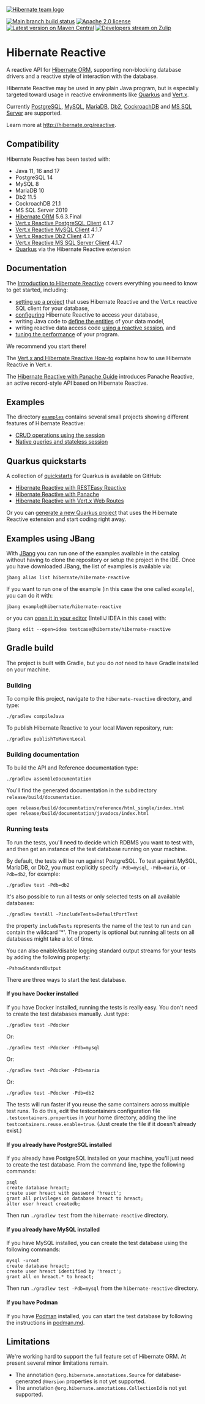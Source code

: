 [![Hibernate team logo](http://static.jboss.org/hibernate/images/hibernate_logo_whitebkg_200px.png)](https://hibernate.org/reactive)

[![Main branch build status](https://github.com/hibernate/hibernate-reactive/workflows/Hibernate%20Reactive%20CI/badge.svg?style=flat)](https://github.com/hibernate/hibernate-reactive/actions?query=workflow%3A%22Hibernate+Reactive+CI%22)
[![Apache 2.0 license](https://img.shields.io/badge/License-APACHE%202.0-green.svg?logo=APACHE&style=flat)](https://opensource.org/licenses/Apache-2.0)
[![Latest version on Maven Central](https://img.shields.io/maven-central/v/org.hibernate.reactive/hibernate-reactive-core.svg?label=Maven%20Central&logo=apache-maven&style=flat)](https://search.maven.org/search?q=g:%22org.hibernate.reactive%22)
[![Developers stream on Zulip](https://img.shields.io/badge/zulip-join_chat-brightgreen.svg?logo=zulip&style=flat)](https://hibernate.zulipchat.com/#narrow/stream/205413-hibernate-reactive-dev)

# Hibernate Reactive

A reactive API for [Hibernate ORM][], supporting non-blocking database
drivers and a reactive style of interaction with the database.

Hibernate Reactive may be used in any plain Java program, but is 
especially targeted toward usage in reactive environments like 
[Quarkus][] and [Vert.x][].

Currently [PostgreSQL][], [MySQL][], [MariaDB][], [Db2][], 
[CockroachDB][] and [MS SQL Server][MSSQL] are supported.

Learn more at <http://hibernate.org/reactive>.

[Hibernate ORM]: https://hibernate.org/orm/
[Quarkus]: https://quarkus.io
[Quarkus quickstarts]: https://github.com/quarkusio/quarkus-quickstarts
[Vert.x]: https://vertx.io

## Compatibility

Hibernate Reactive has been tested with:

- Java 11, 16 and 17
- PostgreSQL 14
- MySQL 8
- MariaDB 10
- Db2 11.5
- CockroachDB 21.1
- MS SQL Server 2019
- [Hibernate ORM][] 5.6.3.Final
- [Vert.x Reactive PostgreSQL Client](https://vertx.io/docs/vertx-pg-client/java/) 4.1.7
- [Vert.x Reactive MySQL Client](https://vertx.io/docs/vertx-mysql-client/java/) 4.1.7
- [Vert.x Reactive Db2 Client](https://vertx.io/docs/vertx-db2-client/java/) 4.1.7
- [Vert.x Reactive MS SQL Server Client](https://vertx.io/docs/vertx-mssql-client/java/) 4.1.7
- [Quarkus][Quarkus] via the Hibernate Reactive extension

[PostgreSQL]: https://www.postgresql.org
[MySQL]: https://www.mysql.com
[MariaDB]: https://mariadb.com
[DB2]: https://www.ibm.com/analytics/db2
[CockroachDB]: https://www.cockroachlabs.com/
[MSSQL]: https://www.microsoft.com/en-gb/sql-server

## Documentation

The [Introduction to Hibernate Reactive][introduction] covers 
everything you need to know to get started, including:

- [setting up a project][build] that uses Hibernate Reactive and the 
  Vert.x reactive SQL client for your database,
- [configuring][config] Hibernate Reactive to access your database,
- writing Java code to [define the entities][model] of your data model, 
- writing reactive data access code [using a reactive session][session], 
  and
- [tuning the performance][performance] of your program.

We recommend you start there!

The [Vert.x and Hibernate Reactive How-to][vertx-hr] explains how to use
Hibernate Reactive in Vert.x.

The [Hibernate Reactive with Panache Guide][reactive-panache] introduces
Panache Reactive, an active record-style API based on Hibernate Reactive.

[introduction]: https://github.com/hibernate/hibernate-reactive/blob/main/documentation/src/main/asciidoc/reference/introduction.adoc

[build]: https://github.com/hibernate/hibernate-reactive/blob/main/documentation/src/main/asciidoc/reference/introduction.adoc#including-hibernate-reactive-in-your-project-build
[config]: https://github.com/hibernate/hibernate-reactive/blob/main/documentation/src/main/asciidoc/reference/introduction.adoc#basic-configuration
[model]: https://github.com/hibernate/hibernate-reactive/blob/main/documentation/src/main/asciidoc/reference/introduction.adoc#mapping-entity-classes
[session]: https://github.com/hibernate/hibernate-reactive/blob/main/documentation/src/main/asciidoc/reference/introduction.adoc#using-the-reactive-session
[performance]: https://github.com/hibernate/hibernate-reactive/blob/main/documentation/src/main/asciidoc/reference/introduction.adoc#tuning-and-performance

[vertx-hr]: https://how-to.vertx.io/hibernate-reactive-howto/
[reactive-panache]: https://quarkus.io/guides/hibernate-reactive-panache

## Examples

The directory [`examples`][examples] contains several small projects showing
different features of Hibernate Reactive:

  - [CRUD operations using the session](https://github.com/hibernate/hibernate-reactive/tree/main/examples/session-example)
  - [Native queries and stateless session](https://github.com/hibernate/hibernate-reactive/tree/main/examples/native-sql-example)

[examples]: https://github.com/hibernate/hibernate-reactive/tree/main/examples

## Quarkus quickstarts

A collection of [quickstarts][Quarkus quickstarts] for Quarkus is available on GitHub:

  - [Hibernate Reactive with RESTEasy Reactive](https://github.com/quarkusio/quarkus-quickstarts/tree/main/hibernate-reactive-quickstart)
  - [Hibernate Reactive with Panache](https://github.com/quarkusio/quarkus-quickstarts/tree/main/hibernate-reactive-panache-quickstart)
  - [Hibernate Reactive with Vert.x Web Routes](https://github.com/quarkusio/quarkus-quickstarts/tree/main/hibernate-reactive-routes-quickstart)

Or you can [generate a new Quarkus project](https://code.quarkus.io/?g=org.acme&a=code-with-quarkus&v=1.0.0-SNAPSHOT&b=MAVEN&s=r1s&cn=code.quarkus.io)
that uses the Hibernate Reactive extension and start coding right away.

## Examples using JBang

With [JBang](https://www.jbang.dev/) you can run one of the examples available in the catalog
without having to clone the repository or setup the project in the IDE.
Once you have downloaded JBang, the list of examples is available via: 
```
jbang alias list hibernate/hibernate-reactive
```

If you want to run one of the example (in this case the one called `example`), you can do it with:
```
jbang example@hibernate/hibernate-reactive
```

or you can [open it in your editor](https://github.com/jbangdev/jbang#editing) (IntelliJ IDEA in this case) with:
```
jbang edit --open=idea testcase@hibernate/hibernate-reactive
```

## Gradle build

The project is built with Gradle, but you do _not_ need to have Gradle
installed on your machine.

### Building

To compile this project, navigate to the `hibernate-reactive` directory, 
and type:

    ./gradlew compileJava

To publish Hibernate Reactive to your local Maven repository, run:

    ./gradlew publishToMavenLocal

### Building documentation

To build the API and Reference documentation type:

    ./gradlew assembleDocumentation

You'll find the generated documentation in the subdirectory
`release/build/documentation`.

    open release/build/documentation/reference/html_single/index.html
    open release/build/documentation/javadocs/index.html

### Running tests

To run the tests, you'll need to decide which RDBMS you want to test 
with, and then get an instance of the test database running on your 
machine.

By default, the tests will be run against PostgreSQL. To test against 
MySQL, MariaDB, or Db2, you must explicitly specify `-Pdb=mysql`,
`-Pdb=maria`, or `-Pdb=db2`, for example:

    ./gradlew test -Pdb=db2
    
It's also possible to run all tests or only selected tests on
all available databases:

    ./gradlew testAll -PincludeTests=DefaultPortTest

the property `includeTests` represents the name of the test to run
and can contain the wildcard '*'. The property is optional but
running all tests on all databases might take a lot of time.

You can also enable/disable logging standard output streams for your
tests by adding the following property:

    -PshowStandardOutput

There are three ways to start the test database.
    
#### If you have Docker installed

If you have Docker installed, running the tests is really easy. You
don't need to create the test databases manually. Just type:

    ./gradlew test -Pdocker

Or:

    ./gradlew test -Pdocker -Pdb=mysql

Or:

    ./gradlew test -Pdocker -Pdb=maria

Or:

    ./gradlew test -Pdocker -Pdb=db2

The tests will run faster if you reuse the same containers across 
multiple test runs. To do this, edit the testcontainers configuration 
file `.testcontainers.properties` in your home directory, adding the 
line `testcontainers.reuse.enable=true`. (Just create the file if it 
doesn't already exist.)

#### If you already have PostgreSQL installed

If you already have PostgreSQL installed on your machine, you'll just 
need to create the test database. From the command line, type the 
following commands:

    psql
    create database hreact;
    create user hreact with password 'hreact';
    grant all privileges on database hreact to hreact;
    alter user hreact createdb;

Then run `./gradlew test` from the `hibernate-reactive` directory.

#### If you already have MySQL installed

If you have MySQL installed, you can create the test database using 
the following commands:

    mysql -uroot
    create database hreact;
    create user hreact identified by 'hreact';
    grant all on hreact.* to hreact;

Then run `./gradlew test -Pdb=mysql` from the `hibernate-reactive` 
directory.

#### If you have Podman

If you have [Podman][podman] installed, you can start the test
database by following the instructions in [podman.md](podman.md).

[podman]: https://podman.io

## Limitations

We're working hard to support the full feature set of Hibernate ORM. 
At present several minor limitations remain.

- The annotation `@org.hibernate.annotations.Source` for 
  database-generated `@Version` properties is not yet supported.
- The annotation `@org.hibernate.annotations.CollectionId` is not yet 
  supported.

